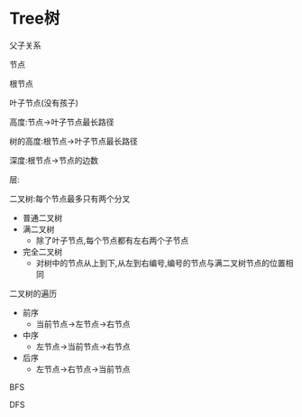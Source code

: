 # Tree树

父子关系

节点

根节点

叶子节点(没有孩子)

高度:节点->叶子节点最长路径

树的高度:根节点->叶子节点最长路径

深度:根节点->节点的边数

层:



二叉树:每个节点最多只有两个分叉

- 普通二叉树
- 满二叉树
  - 除了叶子节点,每个节点都有左右两个子节点
- 完全二叉树
  - 对树中的节点从上到下,从左到右编号,编号的节点与满二叉树节点的位置相同

二叉树的遍历

- 前序
  - 当前节点->左节点->右节点
- 中序
  - 左节点->当前节点->右节点
- 后序
  - 左节点->右节点->当前节点

BFS

DFS